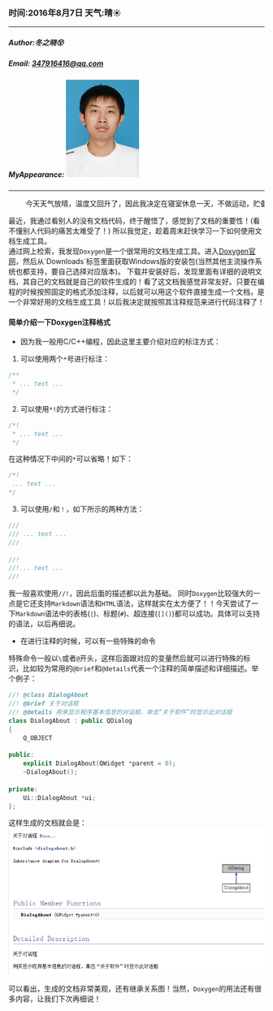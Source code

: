 ### 时间:2016年8月7日 天气:晴:sunny:
-----
#####   Author:冬之晓:dizzy_face:
#####   Email: 347916416@qq.com
#####   MyAppearance: ![MyAppearance](../MyPicture.JPG "我的头像")
----------

<pre>
    今天天气放晴，温度又回升了，因此我决定在寝室休息一天，不做运动，贮备能量……
</pre>

最近，我通过看别人的没有文档代码，终于醒悟了，感觉到了文档的重要性！(看不懂别人代码的痛苦太难受了！) 所以我觉定，趁着周末赶快学习一下如何使用文档生成工具。  
通过网上检索，我发现`Doxygen`是一个很常用的文档生成工具。进入[Doxygen官网](http://www.stack.nl/~dimitri/doxygen/ "Doxygen官网:http://www.stack.nl/~dimitri/doxygen/")，然后从`Downloads`标签里面获取Windows版的安装包(当然其他主流操作系统也都支持，要自己选择对应版本)。  
下载并安装好后，发现里面有详细的说明文档，其自己的文档就是自己的软件生成的！看了这文档我感觉非常友好。只要在编程的时候按照固定的格式添加注释，以后就可以用这个软件直接生成一个文档，是一个非常好用的文档生成工具！以后我决定就按照其注释规范来进行代码注释了！

#### 简单介绍一下Doxygen注释格式

- 因为我一般用C/C\+\+编程，因此这里主要介绍对应的标注方式：

1. 可以使用两个`*`号进行标注：

```C++
/**
 * ... text ...
 */
```

2. 可以使用`*!`的方式进行标注：

```C++
/*!
 * ... text ...
 */
```

在这种情况下中间的`*`可以省略！如下：  

```C++
/*!
 ... text ...
*/
```

3. 可以使用`/`和`！`，如下所示的两种方法：

```C++
///
/// ... text ...
///

//!
//!... text ...
//!
```

我一般喜欢使用`//!`，因此后面的描述都以此为基础。
同时`Doxygen`比较强大的一点是它还支持`Markdown`语法和`HTML`语法，这样就实在太方便了！！今天尝试了一下`Markdown`语法中的表格(`|`)、标题(`#`)、超连接(`[]()`)都可以成功。具体可以支持的语法，以后再细说。

- 在进行注释的时候，可以有一些特殊的命令

特殊命令一般以`\`或者`@`开头，这样后面跟对应的变量然后就可以进行特殊的标识，比如较为常用的`@brief`和`@details`代表一个注释的简单描述和详细描述。举个例子：

```C++
//! @class DialogAbout
//! @brief 关于对话框
//! @details 用来显示程序基本信息的对话框，单击“关于软件”时显示此对话框
class DialogAbout : public QDialog
{
    Q_OBJECT

public:
    explicit DialogAbout(QWidget *parent = 0);
    ~DialogAbout();

private:
    Ui::DialogAbout *ui;
};
```

这样生成的文档就会是：  
![文档图片](./diaryPic/aboutDoxygen.png "文档图片")

可以看出，生成的文档非常美观，还有继承关系图！当然，`Doxygen`的用法还有很多内容，让我们下次再细说！